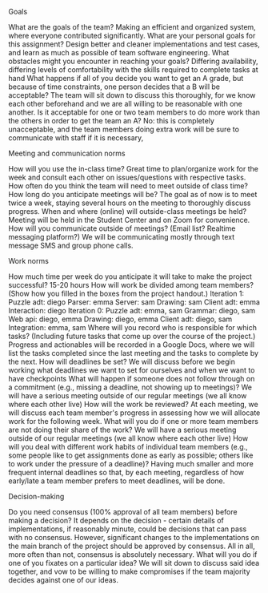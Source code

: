 Goals

What are the goals of the team?
    Making an efficient and organized system, where everyone contributed significantly.
What are your personal goals for this assignment?
    Design better and cleaner implementations and test cases, and learn as much as possible of team software engineering.
What obstacles might you encounter in reaching your goals?
    Differing availability, differing levels of comfortability with the skills required to complete tasks at hand
What happens if all of you decide you want to get an A grade, but because of time constraints, one person decides that a B will be acceptable?
    The team will sit down to discuss this thoroughly, for we know each other beforehand and we are all willing to be reasonable with one another.
Is it acceptable for one or two team members to do more work than the others in order to get the team an A?
    No: this is completely unacceptable, and the team members doing extra work will be sure to communicate with staff if it is necessary,

Meeting and communication norms

How will you use the in-class time?
    Great time to plan/organize work for the week and consult each other on issues/questions with respective tasks.
How often do you think the team will need to meet outside of class time? How long do you anticipate meetings will be?
    The goal as of now is to meet twice a week, staying several hours on the meeting to thoroughly discuss progress.
When and where (online) will outside-class meetings be held?
    Meeting will be held in the Student Center and on Zoom for convenience.
How will you communicate outside of meetings? (Email list? Realtime messaging platform?)
    We will be communicating mostly through text message SMS and group phone calls. 

Work norms

How much time per week do you anticipate it will take to make the project successful?
    15-20 hours
How will work be divided among team members? (Show how you filled in the boxes from the project handout.)
    Iteration 1: 
        Puzzle adt: diego
        Parser: emma
        Server: sam
        Drawing: sam
        Client adt: emma
        Interaction: diego
    Iteration 0:
        Puzzle adt: emma, sam
        Grammar: diego, sam
        Web api: diego, emma
        Drawing: diego, emma
        Client adt: diego, sam
        Integration: emma, sam
Where will you record who is responsible for which tasks? (Including future tasks that come up over the course of the project.)
    Progress and actionables will be recorded in a Google Docs, where we will list the tasks completed since the last meeting and the tasks to complete by the next.
How will deadlines be set?
    We will discuss before we begin working what deadlines we want to set for ourselves and when we want to have checkpoints
What will happen if someone does not follow through on a commitment (e.g., missing a deadline, not showing up to meetings)?
    We will have a serious meeting outside of our regular meetings (we all know where each other live)
How will the work be reviewed?
    At each meeting, we will discuss each team member's progress in assessing how we will allocate work for the following week.
What will you do if one or more team members are not doing their share of the work?
    We will have a serious meeting outside of our regular meetings (we all know where each other live)
How will you deal with different work habits of individual team members (e.g., some people like to get assignments done as early as possible; others like to work under the pressure of a deadline)?
    Having much smaller and more frequent internal deadlines so that, by each meeting, regardless of how early/late a team member prefers to meet deadlines, will be done.

Decision-making

Do you need consensus (100% approval of all team members) before making a decision?
    It depends on the decision - certain details of implementations, if reasonably minute, could be decisions that can pass with no consensus. However, significant changes to the implementations on the main branch of the project should be approved by consensus. All in all, more often than not, consensus is absolutely necessary.
What will you do if one of you fixates on a particular idea?
    We will sit down to discuss said idea together, and vow to be willing to make compromises if the team majority decides against one of our ideas.
